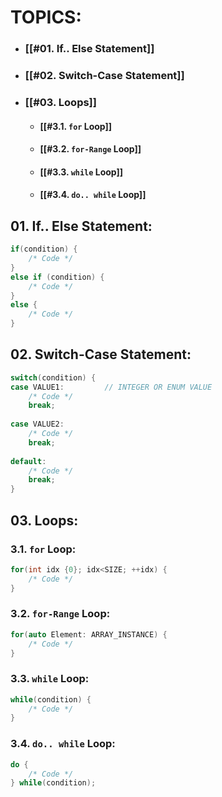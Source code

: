 # **TOPICS:**
- ### [[#01. If.. Else Statement]]
- ### [[#02. Switch-Case Statement]]
- ### [[#03. Loops]]
	- #### [[#3.1. `for` Loop]]
	- #### [[#3.2. `for-Range` Loop]]
	- #### [[#3.3. `while` Loop]]
	- #### [[#3.4. `do.. while` Loop]]

## 01. If.. Else Statement:
```cpp
if(condition) {
	/* Code */
}
else if (condition) {
	/* Code */
}
else {
	/* Code */
}
```

## 02. Switch-Case Statement:
```cpp
switch(condition) {
case VALUE1:         // INTEGER OR ENUM VALUE
	/* Code */
	break;
	
case VALUE2:
	/* Code */
	break;
	
default:
	/* Code */
	break;
}
```

## 03. Loops:
### 3.1. `for` Loop:
```cpp
for(int idx {0}; idx<SIZE; ++idx) {
	/* Code */
}
```
### 3.2. `for-Range` Loop:
```cpp
for(auto Element: ARRAY_INSTANCE) {
	/* Code */
}
```
### 3.3. `while` Loop:
```cpp
while(condition) {
	/* Code */
}
```

### 3.4. `do.. while` Loop:
```cpp
do {
	/* Code */
} while(condition);
```